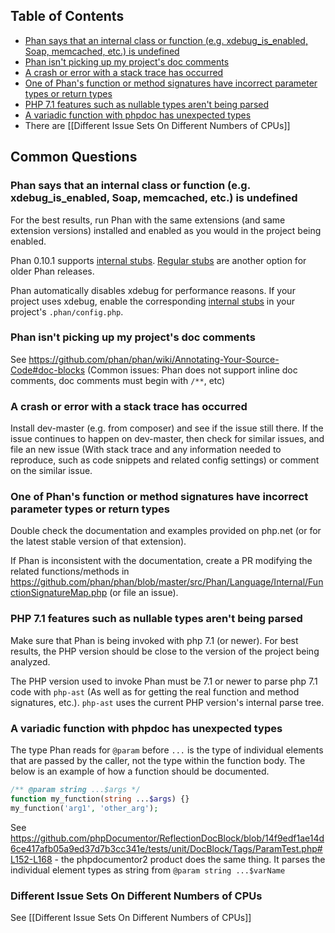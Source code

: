 ## Table of Contents

- [Phan says that an internal class or function (e.g. xdebug_is_enabled, Soap, memcached, etc.) is undefined](https://github.com/phan/phan/wiki/Frequently-Asked-Questions#phan-says-that-an-internal-class-or-function-eg-xdebug_is_enabled-soap-memcached-etc-is-undefined)
- [Phan isn't picking up my project's doc comments](https://github.com/phan/phan/wiki/Frequently-Asked-Questions#phan-isnt-picking-up-my-projects-doc-comments)
- [A crash or error with a stack trace has occurred](https://github.com/phan/phan/wiki/Frequently-Asked-Questions#a-crash-or-error-with-a-stack-trace-has-occurred)
- [One of Phan's function or method signatures have incorrect parameter types or return types](https://github.com/phan/phan/wiki/Frequently-Asked-Questions#one-of-phans-function-or-method-signatures-have-incorrect-parameter-types-or-return-types)
- [PHP 7.1 features such as nullable types aren't being parsed](https://github.com/phan/phan/wiki/Frequently-Asked-Questions#php-71-features-such-as-nullable-types-arent-being-parsed)
- [A variadic function with phpdoc has unexpected types](https://github.com/phan/phan/wiki/Frequently-Asked-Questions#a-variadic-function-with-phpdoc-has-unexpected-types)
- There are [[Different Issue Sets On Different Numbers of CPUs]]

## Common Questions

### Phan says that an internal class or function (e.g. xdebug_is_enabled, Soap, memcached, etc.) is undefined

For the best results, run Phan with the same extensions (and same extension versions) installed and enabled as you would in the project being enabled.

Phan 0.10.1 supports [internal stubs](https://github.com/phan/phan/wiki/How-To-Use-Stubs#internal-stubs). [Regular stubs](https://github.com/phan/phan/wiki/How-To-Use-Stubs#stubs) are another option for older Phan releases.

Phan automatically disables xdebug for performance reasons. If your project uses xdebug, enable the corresponding [internal stubs](https://github.com/phan/phan/wiki/How-To-Use-Stubs#internal-stubs) in your project's `.phan/config.php`.

### Phan isn't picking up my project's doc comments

See https://github.com/phan/phan/wiki/Annotating-Your-Source-Code#doc-blocks (Common issues: Phan does not support inline doc comments, doc comments must begin with `/**`, etc)

### A crash or error with a stack trace has occurred

Install dev-master (e.g. from composer) and see if the issue still there.
If the issue continues to happen on dev-master, then check for similar issues, and file an new issue (With stack trace and any information needed to reproduce, such as code snippets and related config settings) or comment on the similar issue.

### One of Phan's function or method signatures have incorrect parameter types or return types

Double check the documentation and examples provided on php.net (or for the latest stable version of that extension).

If Phan is inconsistent with the documentation, create a PR modifying the related functions/methods in https://github.com/phan/phan/blob/master/src/Phan/Language/Internal/FunctionSignatureMap.php (or file an issue).

### PHP 7.1 features such as nullable types aren't being parsed

Make sure that Phan is being invoked with php 7.1 (or newer). For best results, the PHP version should be close to the version of the project being analyzed.

The PHP version used to invoke Phan must be 7.1 or newer to parse php 7.1 code with `php-ast` (As well as for getting the real function and method signatures, etc.). `php-ast` uses the current PHP version's internal parse tree.

### A variadic function with phpdoc has unexpected types

The type Phan reads for `@param` before `...` is the type of individual elements that are passed by the caller, not the type within the function body. The below is an example of how a function should be documented.

```php
/** @param string ...$args */
function my_function(string ...$args) {}
my_function('arg1', 'other_arg');
```

See https://github.com/phpDocumentor/ReflectionDocBlock/blob/14f9edf1ae14d6ce417afb05a9ed37d7b3cc341e/tests/unit/DocBlock/Tags/ParamTest.php#L152-L168 - the phpdocumentor2 product does the same thing. It parses the individual element types as string from `@param string ...$varName`

### Different Issue Sets On Different Numbers of CPUs

See [[Different Issue Sets On Different Numbers of CPUs]]